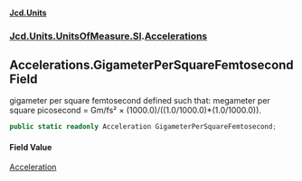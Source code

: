 #### [Jcd.Units](index.md 'index')
### [Jcd.Units.UnitsOfMeasure.SI](Jcd.Units.UnitsOfMeasure.SI.md 'Jcd.Units.UnitsOfMeasure.SI').[Accelerations](Accelerations.md 'Jcd.Units.UnitsOfMeasure.SI.Accelerations')

## Accelerations.GigameterPerSquareFemtosecond Field

gigameter per square femtosecond defined such that: megameter per square picosecond = Gm/fs² ×
(1000.0)/((1.0/1000.0)*(1.0/1000.0)).

```csharp
public static readonly Acceleration GigameterPerSquareFemtosecond;
```

#### Field Value
[Acceleration](Acceleration.md 'Jcd.Units.UnitTypes.Acceleration')
